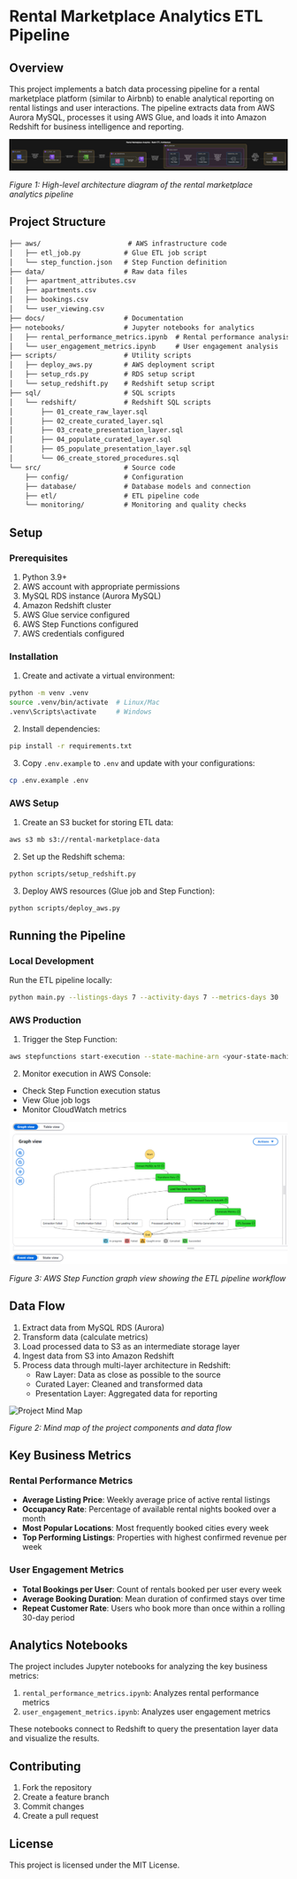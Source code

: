 # Rental Marketplace Analytics ETL Pipeline

## Overview

This project implements a batch data processing pipeline for a rental marketplace platform (similar to Airbnb) to enable analytical reporting on rental listings and user interactions. The pipeline extracts data from AWS Aurora MySQL, processes it using AWS Glue, and loads it into Amazon Redshift for business intelligence and reporting.

![Rental Marketplace Analytics Architecture Diagram](docs/images/rental_marketplace_analytics_architecture_diagram.png)

*Figure 1: High-level architecture diagram of the rental marketplace analytics pipeline*

## Project Structure

```markdown
├── aws/                      # AWS infrastructure code
│   ├── etl_job.py           # Glue ETL job script
│   └── step_function.json   # Step Function definition
├── data/                    # Raw data files
│   ├── apartment_attributes.csv
│   ├── apartments.csv
│   ├── bookings.csv
│   └── user_viewing.csv
├── docs/                    # Documentation
├── notebooks/               # Jupyter notebooks for analytics
│   ├── rental_performance_metrics.ipynb  # Rental performance analysis
│   └── user_engagement_metrics.ipynb     # User engagement analysis
├── scripts/                 # Utility scripts
│   ├── deploy_aws.py        # AWS deployment script
│   ├── setup_rds.py         # RDS setup script
│   └── setup_redshift.py    # Redshift setup script
├── sql/                     # SQL scripts
│   └── redshift/            # Redshift SQL scripts
│       ├── 01_create_raw_layer.sql
│       ├── 02_create_curated_layer.sql
│       ├── 03_create_presentation_layer.sql
│       ├── 04_populate_curated_layer.sql
│       ├── 05_populate_presentation_layer.sql
│       └── 06_create_stored_procedures.sql
└── src/                     # Source code
    ├── config/              # Configuration
    ├── database/            # Database models and connection
    ├── etl/                 # ETL pipeline code
    └── monitoring/          # Monitoring and quality checks
```

## Setup

### Prerequisites

1. Python 3.9+
2. AWS account with appropriate permissions
3. MySQL RDS instance (Aurora MySQL)
4. Amazon Redshift cluster
5. AWS Glue service configured
6. AWS Step Functions configured
7. AWS credentials configured

### Installation

1. Create and activate a virtual environment:

```bash
python -m venv .venv
source .venv/bin/activate  # Linux/Mac
.venv\Scripts\activate     # Windows
```

2. Install dependencies:

```bash
pip install -r requirements.txt
```

3. Copy `.env.example` to `.env` and update with your configurations:

```bash
cp .env.example .env
```

### AWS Setup

1. Create an S3 bucket for storing ETL data:

```bash
aws s3 mb s3://rental-marketplace-data
```

2. Set up the Redshift schema:

```bash
python scripts/setup_redshift.py
```

3. Deploy AWS resources (Glue job and Step Function):

```bash
python scripts/deploy_aws.py
```

## Running the Pipeline

### Local Development

Run the ETL pipeline locally:

```bash
python main.py --listings-days 7 --activity-days 7 --metrics-days 30
```

### AWS Production

1. Trigger the Step Function:

```bash
aws stepfunctions start-execution --state-machine-arn <your-state-machine-arn>
```

2. Monitor execution in AWS Console:

- Check Step Function execution status
- View Glue job logs
- Monitor CloudWatch metrics

![Step Function Graph View](docs/images/step_function_graph_view.png)

*Figure 3: AWS Step Function graph view showing the ETL pipeline workflow*

## Data Flow

1. Extract data from MySQL RDS (Aurora)
2. Transform data (calculate metrics)
3. Load processed data to S3 as an intermediate storage layer
4. Ingest data from S3 into Amazon Redshift
5. Process data through multi-layer architecture in Redshift:
   - Raw Layer: Data as close as possible to the source
   - Curated Layer: Cleaned and transformed data
   - Presentation Layer: Aggregated data for reporting

![Project Mind Map](docs/images/project_mindmap.png)

*Figure 2: Mind map of the project components and data flow*

## Key Business Metrics

### Rental Performance Metrics
- **Average Listing Price**: Weekly average price of active rental listings
- **Occupancy Rate**: Percentage of available rental nights booked over a month
- **Most Popular Locations**: Most frequently booked cities every week
- **Top Performing Listings**: Properties with highest confirmed revenue per week

### User Engagement Metrics
- **Total Bookings per User**: Count of rentals booked per user every week
- **Average Booking Duration**: Mean duration of confirmed stays over time
- **Repeat Customer Rate**: Users who book more than once within a rolling 30-day period

## Analytics Notebooks

The project includes Jupyter notebooks for analyzing the key business metrics:

1. `rental_performance_metrics.ipynb`: Analyzes rental performance metrics
2. `user_engagement_metrics.ipynb`: Analyzes user engagement metrics

These notebooks connect to Redshift to query the presentation layer data and visualize the results.

## Contributing

1. Fork the repository
2. Create a feature branch
3. Commit changes
4. Create a pull request

## License

This project is licensed under the MIT License.
